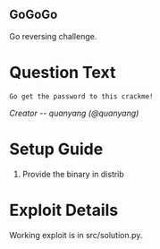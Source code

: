 GoGoGo
---------

Go reversing challenge.

# Question Text

```
Go get the password to this crackme!
```

*Creator -- quanyang (@quanyang)*

# Setup Guide

1. Provide the binary in distrib

# Exploit Details

Working exploit is in src/solution.py.
